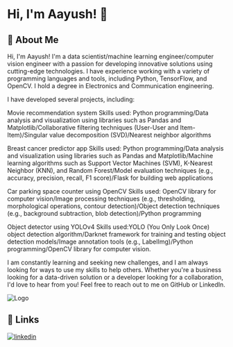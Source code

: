 
# Hi, I'm Aayush! 👋


## 🚀 About Me
Hi, I'm Aayush!
I'm a data scientist/machine learning engineer/computer vision engineer with a passion for developing innovative solutions using cutting-edge technologies. I have experience working with a variety of programming languages and tools, including Python, TensorFlow, and OpenCV. I hold a degree in Electronics and Communication engineering.

I have developed several projects, including:

Movie recommendation system
Skills used: Python programming/Data analysis and visualization using libraries such as Pandas and Matplotlib/Collaborative filtering techniques (User-User and Item-Item)/Singular value decomposition (SVD)/Nearest neighbor algorithms

Breast cancer predictor app
Skills used: Python programming/Data analysis and visualization using libraries such as Pandas and Matplotlib/Machine learning algorithms such as Support Vector Machines (SVM), K-Nearest Neighbor (KNN), and Random Forest/Model evaluation techniques (e.g., accuracy, precision, recall, F1 score)/Flask for building web applications

Car parking space counter using OpenCV
Skills used: OpenCV library for computer vision/Image processing techniques (e.g., thresholding, morphological operations, contour detection)/Object detection techniques (e.g., background subtraction, blob detection)/Python programming

Object detector using YOLOv4
Skills used:YOLO (You Only Look Once) object detection algorithm/Darknet framework for training and testing object detection models/Image annotation tools (e.g., LabelImg)/Python programming/OpenCV library for computer vision.

I am constantly learning and seeking new challenges, and I am always looking for ways to use my skills to help others. Whether you're a business looking for a data-driven solution or a developer looking for a collaboration, I'd love to hear from you! Feel free to reach out to me on GitHub or LinkedIn.




![Logo](https://github-readme-stats.vercel.app/api?username=AayushhM&&show_icons=true&title_color=ffffff&icon_color=bb2acf&text_color=daf7dc&bg_color=151515)


## 🔗 Links
[![linkedin](https://img.shields.io/badge/linkedin-0A66C2?style=for-the-badge&logo=linkedin&logoColor=white)](https://www.linkedin.com/in/aayush-m-1a8211a0/)




